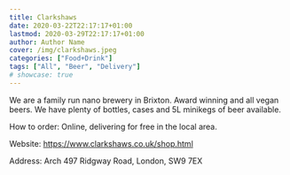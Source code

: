 ```yaml
---
title: Clarkshaws
date: 2020-03-22T22:17:17+01:00
lastmod: 2020-03-29T22:17:17+01:00
author: Author Name
cover: /img/clarkshaws.jpeg
categories: ["Food+Drink"]
tags: ["All", "Beer", "Delivery"]
# showcase: true
---
```

We are a family run nano brewery in Brixton. Award winning and all vegan beers.  We have plenty of bottles, cases and 5L minikegs of beer available.

How to order: Online, delivering for free in the local area. 

Website: https://www.clarkshaws.co.uk/shop.html

Address: Arch 497 Ridgway Road, London, SW9 7EX				 
